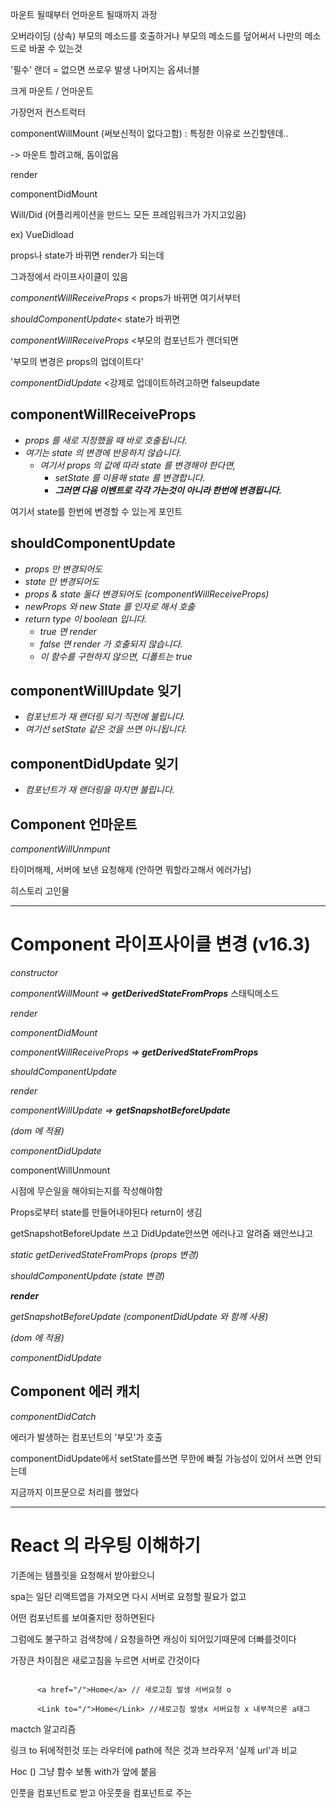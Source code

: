마운트 될때부터 언마운트 될때까지 과정

오버라이딩 (상속) 부모의 메소드를 호출하거나 부모의 메소드를 덮어써서 나만의 메소드로 바꿀 수 있는것

'필수' 랜더 = 없으면 쓰로우 발생 나머지는 옵셔너블



크게 마운트 / 언마운트

가장먼저 컨스트럭터

componentWillMount (써보신적이 없다고함) : 특정한 이유로 쓰긴할텐데..

-> 마운트 할려고해, 돔이없음

render

componentDidMount 



Will/Did (어플리케이션을 만드느 모든 프레임워크가 가지고있음)

ex) VueDidload 





props나 state가 바뀌면 render가 되는데

그과정에서 라이프사이클이 있음



*componentWillReceiveProps* < props가 바뀌면 여기서부터

*shouldComponentUpdate*< state가 바뀌면 

*componentWillReceiveProps* <부모의 컴포넌트가 랜더되면

'부모의 변경은 props의 업데이트다'

*componentDidUpdate* <강제로 업데이트하려고하면 falseupdate





## componentWillReceiveProps

- *props 를 새로 지정했을 때 바로 호출됩니다.*
- *여기는 state 의 변경에 반응하지 않습니다.*
  - *여기서 props 의 값에 따라 state 를 변경해야 한다면,*
    - *setState 를 이용해 state 를 변경합니다.*
    - ***그러면 다음 이벤트로 각각 가는것이 아니라 한번에 변경됩니다.***

여기서 state를 한번에 변경할 수 있는게 포인트



## shouldComponentUpdate

- *props 만 변경되어도*
- *state 만 변경되어도*
- *props & state 둘다 변경되어도 (componentWillReceiveProps)*
- *newProps 와 new State 를 인자로 해서 호출*
- *return type 이 boolean 입니다.*
  - *true 면 render*
  - *false 면 render 가 호출되지 않습니다.*
  - *이 함수를 구현하지 않으면, 디폴트는 true*

## componentWillUpdate 잊기

- *컴포넌트가 재 랜더링 되기 직전에 불립니다.*
- *여기선 setState 같은 것을 쓰면 아니됩니다.*

## componentDidUpdate 잊기

- *컴포넌트가 재 랜더링을 마치면 불립니다.*



## Component 언마운트

*componentWillUnmpunt*

타이머해제, 서버에 보낸 요청해제 (안하면 뭐할라고해서 에러가남)

히스토리 고인물

---

# Component 라이프사이클 변경 (v16.3)

*constructor*

*componentWillMount* *=> **getDerivedStateFromProps*** 스태틱메소드

*render*

*componentDidMount*

 

*componentWillReceiveProps* *=> **getDerivedStateFromProps***

*shouldComponentUpdate*

*render*

*componentWillUpdate => **getSnapshotBeforeUpdate***

*(dom 에  적용)*

*componentDidUpdate*



componentWillUnmount



시점에 무슨일을 해야되는지를 작성해야함

Props로부터 state를 만들어내야된다 return이 생김



getSnapshotBeforeUpdate 쓰고 DidUpdate안쓰면 에러나고 알려줌 왜안쓰냐고



*static getDerivedStateFromProps (props 변경)*

*shouldComponentUpdate (state 변경)*

***render***

*getSnapshotBeforeUpdate (componentDidUpdate 와 함께 사용)*

*(dom 에 적용)*

*componentDidUpdate*



## Component 에러 캐치

*componentDidCatch*



에러가 발생하는 컴포넌트의 '부모'가 호출









componentDidUpdate에서 setState를쓰면 무한에 빠질 가능성이 있어서 쓰면 안되는데

지금까지 이프문으로 처리를 했었다

---

# React 의 라우팅 이해하기



기존에는 템플릿을 요청해서 받아왔으니

spa는 일단 리액트앱을 가져오면 다시 서버로 요청할 필요가 없고

어떤 컴포넌트를 보여줄지만 정하면된다

그럼에도 불구하고 검색창에 / 요청을하면 캐싱이 되어있기때문에 더빠를것이다



가장큰 차이점은 새로고침을 누르면 서버로 간것이다





```
   
      <a href="/">Home</a> // 새로고침 발생 서버요청 o
     
      <Link to="/">Home</Link> //새로고침 발생x 서버요청 x 내부적으론 a태그
```



mactch 알고리즘

링크 to 뒤에적힌것 또는 라우터에 path에 적은 것과 브라우저 '실제 url'과 비교



Hoc () 그냥 함수 보통 with가 앞에 붙음

인풋을 컴포넌트로 받고 아웃풋을 컴포넌트로 주는